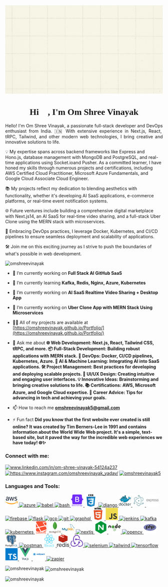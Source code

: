 <h3 align="center"> <img src="https://github.com/OmShreeVinayak20/djbravo/blob/main/Purple%20and%20Green%20Modern%20ICT%20Computer%20Parts%20Classroom%20Quiz%20(2).gif?raw=true" alt="ICT Quiz" />
</h3>
<h1 align="center" style="font-family: 'Parkinsans', serif;">Hi 👋, I'm Om Shree Vinayak</h1>
<p align="justify">Hello! I'm Om Shree Vinayak, a passionate full-stack developer and DevOps enthusiast from India. 🇮🇳 With extensive experience in Next.js, React, tRPC, Tailwind, and other modern web technologies, I bring creative and innovative solutions to life. 


💡 My expertise spans across backend frameworks like Express and Hono.js, database management with MongoDB and PostgreSQL, and real-time applications using Socket.ioand Pusher. As a committed learner, I have honed my skills through numerous projects and certifications, including AWS Certified Cloud Practitioner, Microsoft Azure Fundamentals, and Google Cloud Associate Cloud Engineer. 

📚 My projects reflect my dedication to blending aesthetics with functionality, whether it's developing AI SaaS applications, e-commerce platforms, or real-time event notification systems. 

🌐 Future ventures include building a comprehensive digital marketplace with Next.js14, an AI SaaS for real-time video sharing, and a full-stack Uber Clone using the MERN stack with microservices. 

🚀 Embracing DevOps practices, I leverage Docker, Kubernetes, and CI/CD pipelines to ensure seamless deployment and scalability of applications. 

🛠️ Join me on this exciting journey as I strive to push the boundaries of what's possible in web development. 

</p>
<p align="left"> <img src="https://komarev.com/ghpvc/?username=omshreevinayak&label=Profile%20views&color=0e75b6&style=flat" alt="omshreevinayak" /> </p>

- 🔭 I’m currently working on **Full Stack AI GitHub SaaS**

- 🌱 I’m currently learning **Kafka, Redis, Nginx, Azure, Kubernetes**

- 🔭 I’m currently working on **AI SaaS Realtime Video Sharing + Desktop App**

- 🔭 I’m currently working on **Uber Clone App with MERN Stack Using Microservices**

- 👨‍💻 All of my projects are available at [https://omshreevinayak.github.io/Portfolio/](https://omshreevinayak.github.io/Portfolio/)

- 💬 Ask me about **🌐 Web Development: Next.js, React, Tailwind CSS, tRPC, and more. 📦 Full-Stack Development: Building robust applications with MERN stack. 🚀 DevOps: Docker, CI/CD pipelines, Kubernetes, Azure. 🤖 AI & Machine Learning: Integrating AI into SaaS applications. 🛠️ Project Management: Best practices for developing and deploying scalable projects. 🎨 UI/UX Design: Creating intuitive and engaging user interfaces. 💡 Innovative Ideas: Brainstorming and bringing creative solutions to life. 📚 Certifications: AWS, Microsoft Azure, and Google Cloud expertise. 🌟 Career Advice: Tips for advancing in tech and achieving your goals.**

- 📫 How to reach me **omshreevinayak5@gmail.com**

- ⚡ Fun fact **Did you know that the first website ever created is still online? It was created by Tim Berners-Lee in 1991 and contains information about the World Wide Web project. It's a simple, text-based site, but it paved the way for the incredible web experiences we have today! 🌐✨**

<h3 align="left">Connect with me:</h3>
<p align="left">
<a href="www.linkedin.com/in/om-shree-vinayak-54124a237" target="_blank"><img align="center" src="https://raw.githubusercontent.com/rahuldkjain/github-profile-readme-generator/master/src/images/icons/Social/linked-in-alt.svg" alt="www.linkedin.com/in/om-shree-vinayak-54124a237" height="30" width="40" /></a>    
<a href="https://www.instagram.com/omshreevinayak_yadav/" target="_blank"><img align="center" src="https://raw.githubusercontent.com/rahuldkjain/github-profile-readme-generator/master/src/images/icons/Social/instagram.svg" alt="https://www.instagram.com/omshreevinayak_yadav/" height="30" width="40" /></a>
<a href="https://www.leetcode.com/omshreevinayak5" target="_blank"><img align="center" src="https://raw.githubusercontent.com/rahuldkjain/github-profile-readme-generator/master/src/images/icons/Social/leet-code.svg" alt="omshreevinayak5" height="30" width="40" /></a>
</p>

<h3 align="left">Languages and Tools:</h3>
<p align="left"> <a href="https://aws.amazon.com" target="_blank" rel="noreferrer"> <img src="https://raw.githubusercontent.com/devicons/devicon/master/icons/amazonwebservices/amazonwebservices-original-wordmark.svg" alt="aws" width="40" height="40"/> </a> <a href="https://azure.microsoft.com/en-in/" target="_blank" rel="noreferrer"> <img src="https://www.vectorlogo.zone/logos/microsoft_azure/microsoft_azure-icon.svg" alt="azure" width="40" height="40"/> </a> <a href="https://babeljs.io/" target="_blank" rel="noreferrer"> <img src="https://www.vectorlogo.zone/logos/babeljs/babeljs-icon.svg" alt="babel" width="40" height="40"/> </a> <a href="https://www.gnu.org/software/bash/" target="_blank" rel="noreferrer"> <img src="https://www.vectorlogo.zone/logos/gnu_bash/gnu_bash-icon.svg" alt="bash" width="40" height="40"/> </a> <a href="https://getbootstrap.com" target="_blank" rel="noreferrer"> <img src="https://raw.githubusercontent.com/devicons/devicon/master/icons/bootstrap/bootstrap-plain-wordmark.svg" alt="bootstrap" width="40" height="40"/> </a> <a href="https://www.w3schools.com/css/" target="_blank" rel="noreferrer"> <img src="https://raw.githubusercontent.com/devicons/devicon/master/icons/css3/css3-original-wordmark.svg" alt="css3" width="40" height="40"/> </a> <a href="https://www.djangoproject.com/" target="_blank" rel="noreferrer"> <img src="https://cdn.worldvectorlogo.com/logos/django.svg" alt="django" width="40" height="40"/> </a> <a href="https://www.docker.com/" target="_blank" rel="noreferrer"> <img src="https://raw.githubusercontent.com/devicons/devicon/master/icons/docker/docker-original-wordmark.svg" alt="docker" width="40" height="40"/> </a> <a href="https://www.electronjs.org" target="_blank" rel="noreferrer"> <img src="https://raw.githubusercontent.com/devicons/devicon/master/icons/electron/electron-original.svg" alt="electron" width="40" height="40"/> </a> <a href="https://expressjs.com" target="_blank" rel="noreferrer"> <img src="https://raw.githubusercontent.com/devicons/devicon/master/icons/express/express-original-wordmark.svg" alt="express" width="40" height="40"/> </a> <a href="https://firebase.google.com/" target="_blank" rel="noreferrer"> <img src="https://www.vectorlogo.zone/logos/firebase/firebase-icon.svg" alt="firebase" width="40" height="40"/> </a> <a href="https://flask.palletsprojects.com/" target="_blank" rel="noreferrer"> <img src="[https://www.vectorlogo.zone/logos/pocoo_flask/pocoo_flask-icon.svg](https://e7.pngegg.com/pngimages/278/295/png-clipart-flask-python-web-framework-web-application-american-art-white-monochrome.png)" alt="flask" width="40" height="40"/> </a> <a href="https://cloud.google.com" target="_blank" rel="noreferrer"> <img src="https://www.vectorlogo.zone/logos/google_cloud/google_cloud-icon.svg" alt="gcp" width="40" height="40"/> </a> <a href="https://git-scm.com/" target="_blank" rel="noreferrer"> <img src="https://www.vectorlogo.zone/logos/git-scm/git-scm-icon.svg" alt="git" width="40" height="40"/> </a> <a href="https://graphql.org" target="_blank" rel="noreferrer"> <img src="https://www.vectorlogo.zone/logos/graphql/graphql-icon.svg" alt="graphql" width="40" height="40"/> </a> <a href="https://www.w3.org/html/" target="_blank" rel="noreferrer"> <img src="https://raw.githubusercontent.com/devicons/devicon/master/icons/html5/html5-original-wordmark.svg" alt="html5" width="40" height="40"/> </a> <a href="https://developer.mozilla.org/en-US/docs/Web/JavaScript" target="_blank" rel="noreferrer"> <img src="https://raw.githubusercontent.com/devicons/devicon/master/icons/javascript/javascript-original.svg" alt="javascript" width="40" height="40"/> </a> <a href="https://www.jenkins.io" target="_blank" rel="noreferrer"> <img src="https://www.vectorlogo.zone/logos/jenkins/jenkins-icon.svg" alt="jenkins" width="40" height="40"/> </a> <a href="https://kafka.apache.org/" target="_blank" rel="noreferrer"> <img src="https://www.vectorlogo.zone/logos/apache_kafka/apache_kafka-icon.svg" alt="kafka" width="40" height="40"/> </a> <a href="https://kubernetes.io" target="_blank" rel="noreferrer"> <img src="https://www.vectorlogo.zone/logos/kubernetes/kubernetes-icon.svg" alt="kubernetes" width="40" height="40"/> </a> <a href="https://laravel.com/" target="_blank" rel="noreferrer"> <img src="https://raw.githubusercontent.com/devicons/devicon/master/icons/laravel/laravel-plain-wordmark.svg" alt="laravel" width="40" height="40"/> </a> <a href="https://www.mongodb.com/" target="_blank" rel="noreferrer"> <img src="https://raw.githubusercontent.com/devicons/devicon/master/icons/mongodb/mongodb-original-wordmark.svg" alt="mongodb" width="40" height="40"/> </a> <a href="https://www.mysql.com/" target="_blank" rel="noreferrer"> <img src="https://raw.githubusercontent.com/devicons/devicon/master/icons/mysql/mysql-original-wordmark.svg" alt="mysql" width="40" height="40"/> </a> <a href="https://nextjs.org/" target="_blank" rel="noreferrer"> <img src="https://cdn.worldvectorlogo.com/logos/nextjs-2.svg" alt="nextjs" width="40" height="40"/> </a> <a href="https://www.nginx.com" target="_blank" rel="noreferrer"> <img src="https://raw.githubusercontent.com/devicons/devicon/master/icons/nginx/nginx-original.svg" alt="nginx" width="40" height="40"/> </a> <a href="https://nodejs.org" target="_blank" rel="noreferrer"> <img src="https://raw.githubusercontent.com/devicons/devicon/master/icons/nodejs/nodejs-original-wordmark.svg" alt="nodejs" width="40" height="40"/> </a> <a href="https://opencv.org/" target="_blank" rel="noreferrer"> <img src="https://www.vectorlogo.zone/logos/opencv/opencv-icon.svg" alt="opencv" width="40" height="40"/> </a> <a href="https://www.php.net" target="_blank" rel="noreferrer"> <img src="https://raw.githubusercontent.com/devicons/devicon/master/icons/php/php-original.svg" alt="php" width="40" height="40"/> </a> <a href="https://www.postgresql.org" target="_blank" rel="noreferrer"> <img src="https://raw.githubusercontent.com/devicons/devicon/master/icons/postgresql/postgresql-original-wordmark.svg" alt="postgresql" width="40" height="40"/> </a> <a href="https://postman.com" target="_blank" rel="noreferrer"> <img src="https://www.vectorlogo.zone/logos/getpostman/getpostman-icon.svg" alt="postman" width="40" height="40"/> </a> <a href="https://reactjs.org/" target="_blank" rel="noreferrer"> <img src="https://raw.githubusercontent.com/devicons/devicon/master/icons/react/react-original-wordmark.svg" alt="react" width="40" height="40"/> </a> <a href="https://redis.io" target="_blank" rel="noreferrer"> <img src="https://raw.githubusercontent.com/devicons/devicon/master/icons/redis/redis-original-wordmark.svg" alt="redis" width="40" height="40"/> </a> <a href="https://redux.js.org" target="_blank" rel="noreferrer"> <img src="https://raw.githubusercontent.com/devicons/devicon/master/icons/redux/redux-original.svg" alt="redux" width="40" height="40"/> </a> <a href="https://www.selenium.dev" target="_blank" rel="noreferrer"> <img src="https://raw.githubusercontent.com/detain/svg-logos/780f25886640cef088af994181646db2f6b1a3f8/svg/selenium-logo.svg" alt="selenium" width="40" height="40"/> </a> <a href="https://tailwindcss.com/" target="_blank" rel="noreferrer"> <img src="https://www.vectorlogo.zone/logos/tailwindcss/tailwindcss-icon.svg" alt="tailwind" width="40" height="40"/> </a> <a href="https://www.tensorflow.org" target="_blank" rel="noreferrer"> <img src="https://www.vectorlogo.zone/logos/tensorflow/tensorflow-icon.svg" alt="tensorflow" width="40" height="40"/> </a> <a href="https://www.typescriptlang.org/" target="_blank" rel="noreferrer"> <img src="https://raw.githubusercontent.com/devicons/devicon/master/icons/typescript/typescript-original.svg" alt="typescript" width="40" height="40"/> </a> <a href="https://vuejs.org/" target="_blank" rel="noreferrer"> <img src="https://raw.githubusercontent.com/devicons/devicon/master/icons/vuejs/vuejs-original-wordmark.svg" alt="vuejs" width="40" height="40"/> </a> <a href="https://webpack.js.org" target="_blank" rel="noreferrer"> <img src="https://raw.githubusercontent.com/devicons/devicon/d00d0969292a6569d45b06d3f350f463a0107b0d/icons/webpack/webpack-original-wordmark.svg" alt="webpack" width="40" height="40"/> </a> <a href="https://zapier.com" target="_blank" rel="noreferrer"> <img src="https://www.vectorlogo.zone/logos/zapier/zapier-icon.svg" alt="zapier" width="40" height="40"/> </a> </p>

<p><img align="left" src="https://github-readme-stats.vercel.app/api/top-langs?username=omshreevinayak&show_icons=true&locale=en&layout=compact" alt="omshreevinayak" /></p>

<p>&nbsp;<img align="center" src="https://github-readme-stats.vercel.app/api?username=omshreevinayak&show_icons=true&locale=en" alt="omshreevinayak" /></p>

<p><img align="center" src="https://github-readme-streak-stats.herokuapp.com/?user=omshreevinayak&" alt="omshreevinayak" /></p>
